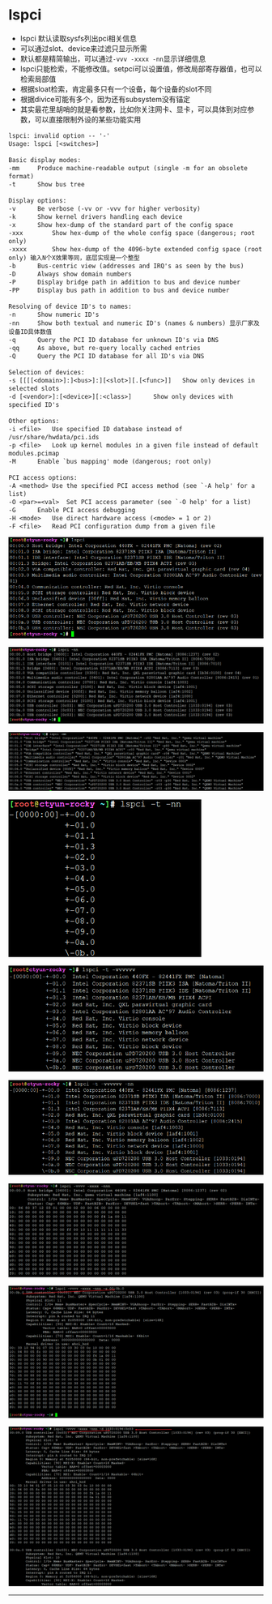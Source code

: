 # lspci

* lspci 默认读取sysfs列出pci相关信息
* 可以通过slot、device来过滤只显示所需
* 默认都是精简输出，可以通过```-vvv -xxxx -nn```显示详细信息
* lspci只能检索，不能修改值。setpci可以设置值，修改局部寄存器值，也可以检索局部值
* 根据sloat检索，肯定最多只有一个设备，每个设备的slot不同
* 根据divice可能有多个，因为还有subsystem没有锚定
* 其实最花里胡哨的就是看参数，比如你关注网卡、显卡，可以具体到对应参数，可以直接限制外设的某些功能实用

```
lspci: invalid option -- '-'
Usage: lspci [<switches>]

Basic display modes:
-mm		Produce machine-readable output (single -m for an obsolete format)
-t		Show bus tree

Display options:
-v		Be verbose (-vv or -vvv for higher verbosity)
-k		Show kernel drivers handling each device
-x		Show hex-dump of the standard part of the config space
-xxx		Show hex-dump of the whole config space (dangerous; root only)
-xxxx		Show hex-dump of the 4096-byte extended config space (root only) 输入N个X效果等同，底层实现是一个整型
-b		Bus-centric view (addresses and IRQ's as seen by the bus)
-D		Always show domain numbers
-P		Display bridge path in addition to bus and device number
-PP		Display bus path in addition to bus and device number

Resolving of device ID's to names:
-n		Show numeric ID's
-nn		Show both textual and numeric ID's (names & numbers) 显示厂家及设备ID具体数值
-q		Query the PCI ID database for unknown ID's via DNS
-qq		As above, but re-query locally cached entries
-Q		Query the PCI ID database for all ID's via DNS

Selection of devices:
-s [[[[<domain>]:]<bus>]:][<slot>][.[<func>]]	Show only devices in selected slots
-d [<vendor>]:[<device>][:<class>]		Show only devices with specified ID's

Other options:
-i <file>	Use specified ID database instead of /usr/share/hwdata/pci.ids
-p <file>	Look up kernel modules in a given file instead of default modules.pcimap
-M		Enable `bus mapping' mode (dangerous; root only)

PCI access options:
-A <method>	Use the specified PCI access method (see `-A help' for a list)
-O <par>=<val>	Set PCI access parameter (see `-O help' for a list)
-G		Enable PCI access debugging
-H <mode>	Use direct hardware access (<mode> = 1 or 2)
-F <file>	Read PCI configuration dump from a given file
```

![20220701_135516_38](image/20220701_135516_38.png)

![20220701_135537_53](image/20220701_135537_53.png)

![20220701_135712_29](image/20220701_135712_29.png)

![20220701_135739_64](image/20220701_135739_64.png)

![20220701_135749_20](image/20220701_135749_20.png)

![20220701_135759_42](image/20220701_135759_42.png)

![20220701_140023_93](image/20220701_140023_93.png)

![20220701_140043_96](image/20220701_140043_96.png)

![20220701_140237_68](image/20220701_140237_68.png)


























---
